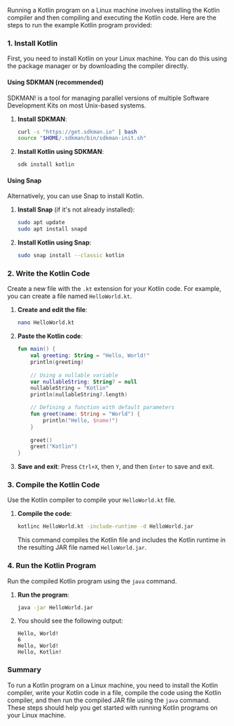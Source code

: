 Running a Kotlin program on a Linux machine involves installing the Kotlin compiler and then compiling and executing the Kotlin code. Here are the steps to run the example Kotlin program provided:

### 1. Install Kotlin
First, you need to install Kotlin on your Linux machine. You can do this using the package manager or by downloading the compiler directly.

#### Using SDKMAN (recommended)
SDKMAN! is a tool for managing parallel versions of multiple Software Development Kits on most Unix-based systems.

1. **Install SDKMAN**:

   ```sh
   curl -s "https://get.sdkman.io" | bash
   source "$HOME/.sdkman/bin/sdkman-init.sh"
   ```

2. **Install Kotlin using SDKMAN**:

   ```sh
   sdk install kotlin
   ```

#### Using Snap
Alternatively, you can use Snap to install Kotlin.

1. **Install Snap** (if it's not already installed):

   ```sh
   sudo apt update
   sudo apt install snapd
   ```

2. **Install Kotlin using Snap**:

   ```sh
   sudo snap install --classic kotlin
   ```

### 2. Write the Kotlin Code
Create a new file with the `.kt` extension for your Kotlin code. For example, you can create a file named `HelloWorld.kt`.

1. **Create and edit the file**:

   ```sh
   nano HelloWorld.kt
   ```

2. **Paste the Kotlin code**:

   ```kotlin
   fun main() {
       val greeting: String = "Hello, World!"
       println(greeting)
       
       // Using a nullable variable
       var nullableString: String? = null
       nullableString = "Kotlin"
       println(nullableString?.length)
   
       // Defining a function with default parameters
       fun greet(name: String = "World") {
           println("Hello, $name!")
       }
       
       greet()
       greet("Kotlin")
   }
   ```

3. **Save and exit**: Press `Ctrl+X`, then `Y`, and then `Enter` to save and exit.

### 3. Compile the Kotlin Code
Use the Kotlin compiler to compile your `HelloWorld.kt` file.

1. **Compile the code**:

   ```sh
   kotlinc HelloWorld.kt -include-runtime -d HelloWorld.jar
   ```

   This command compiles the Kotlin file and includes the Kotlin runtime in the resulting JAR file named `HelloWorld.jar`.

### 4. Run the Kotlin Program
Run the compiled Kotlin program using the `java` command.

1. **Run the program**:

   ```sh
   java -jar HelloWorld.jar
   ```

2. You should see the following output:
	
	```
	Hello, World!
	6
	Hello, World!
	Hello, Kotlin!
	```

### Summary
To run a Kotlin program on a Linux machine, you need to install the Kotlin compiler, write your Kotlin code in a file, compile the code using the Kotlin compiler, and then run the compiled JAR file using the `java` command. These steps should help you get started with running Kotlin programs on your Linux machine.